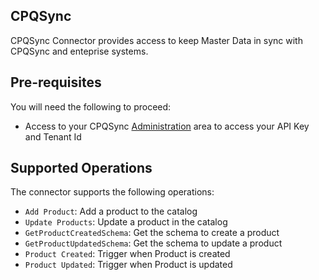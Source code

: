 ## CPQSync

CPQSync Connector provides access to keep Master Data in sync with CPQSync and enteprise systems. 

## Pre-requisites
You will need the following to proceed:
* Access to your CPQSync  [Administration](https://www.cincomcpq.com/) area to access your API Key and Tenant Id

## Supported Operations
The connector supports the following operations:
* `Add Product`: Add a product to the catalog
* `Update Products`: Update a product in the catalog
* `GetProductCreatedSchema`: Get the schema to create a product
* `GetProductUpdatedSchema`: Get the schema to update a product
* `Product Created`: Trigger when Product is created
* `Product Updated`: Trigger when Product is updated